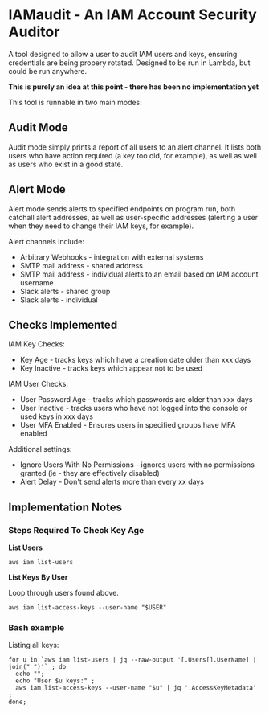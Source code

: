# IAMaudit - An IAM Account Security Auditor

A tool designed to allow a user to audit IAM users and keys, ensuring credentials are being propery rotated. Designed to be run in Lambda, but could be run anywhere.

**This is purely an idea at this point - there has been no implementation yet**

This tool is runnable in two main modes:

## Audit Mode
Audit mode simply prints a report of all users to an alert channel. It lists both users who have action required (a key too old, for example),
as well as well as users who exist in a good state.

## Alert Mode
Alert mode sends alerts to specified endpoints on program run, both catchall alert addresses, as well as user-specific addresses (alerting a user when they need to change their IAM keys, for example).

Alert channels include:

 * Arbitrary Webhooks - integration with external systems
 * SMTP mail address - shared address
 * SMTP mail address - individual alerts to an email based on IAM account username
 * Slack alerts - shared group
 * Slack alerts - individual

## Checks Implemented

IAM Key Checks:
 * Key Age - tracks keys which have a creation date older than xxx days
 * Key Inactive - tracks keys which appear not to be used

IAM User Checks:
 * User Password Age - tracks which passwords are older than xxx days
 * User Inactive - tracks users who have not logged into the console or used keys in xxx days
 * User MFA Enabled - Ensures users in specified groups have MFA enabled

Additional settings:
 * Ignore Users With No Permissions - ignores users with no permissions granted (ie - they are effectively disabled)
 * Alert Delay - Don't send alerts more than every xx days

## Implementation Notes

### Steps Required To Check Key Age

**List Users**

`aws iam list-users`

**List Keys By User**

Loop through users found above.

`aws iam list-access-keys --user-name "$USER"`



### Bash example

Listing all keys:

```
for u in `aws iam list-users | jq --raw-output '[.Users[].UserName] | join(" ")'` ; do
  echo "";
  echo "User $u keys:" ;
  aws iam list-access-keys --user-name "$u" | jq '.AccessKeyMetadata' ;
done;
```
